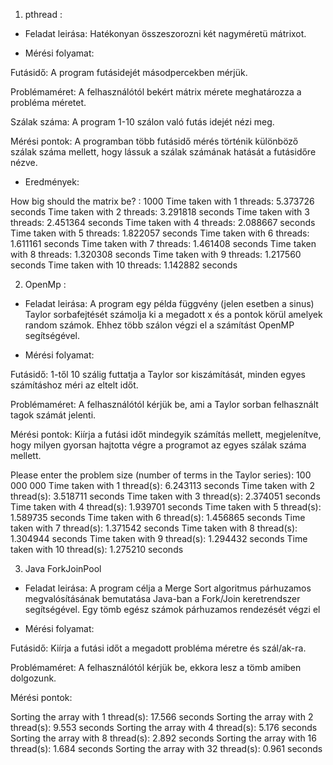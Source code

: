 1. pthread :

- Feladat leirása: Hatékonyan összeszorozni két nagyméretü mátrixot.

- Mérési folyamat:

Futásidő: A program futásidejét másodpercekben mérjük.

Problémaméret: A felhasználótól bekért mátrix mérete meghatározza a probléma méretet.

Szálak száma: A program 1-10 szálon való futás idejét nézi meg.

Mérési pontok: A programban több futásidő mérés történik különböző szálak száma mellett, hogy lássuk a szálak számának hatását a futásidőre nézve.

- Eredmények:

How big should the matrix be? : 1000
Time taken with 1 threads: 5.373726 seconds
Time taken with 2 threads: 3.291818 seconds
Time taken with 3 threads: 2.451364 seconds
Time taken with 4 threads: 2.088667 seconds
Time taken with 5 threads: 1.822057 seconds
Time taken with 6 threads: 1.611161 seconds
Time taken with 7 threads: 1.461408 seconds
Time taken with 8 threads: 1.320308 seconds
Time taken with 9 threads: 1.217560 seconds
Time taken with 10 threads: 1.142882 seconds

2. OpenMp :

- Feladat leirása: A program egy példa függvény (jelen esetben a sinus) Taylor sorbafejtését számolja ki a megadott x és a pontok körül amelyek random számok. Ehhez több szálon végzi el a számítást OpenMP segítségével.

- Mérési folyamat:

Futásidő: 1-től 10 szálig futtatja a Taylor sor kiszámítását, minden egyes számításhoz méri az eltelt időt.

Problémaméret: A felhasználótól kérjük be, ami a Taylor sorban felhasznált tagok számát jelenti.

Mérési pontok: Kiírja a futási időt mindegyik számítás mellett, megjelenítve, hogy milyen gyorsan hajtotta végre a programot az egyes szálak száma mellett.

Please enter the problem size (number of terms in the Taylor series): 100 000 000
Time taken with 1 thread(s): 6.243113 seconds
Time taken with 2 thread(s): 3.518711 seconds
Time taken with 3 thread(s): 2.374051 seconds
Time taken with 4 thread(s): 1.939701 seconds
Time taken with 5 thread(s): 1.589735 seconds
Time taken with 6 thread(s): 1.456865 seconds
Time taken with 7 thread(s): 1.371542 seconds
Time taken with 8 thread(s): 1.304944 seconds
Time taken with 9 thread(s): 1.294432 seconds
Time taken with 10 thread(s): 1.275210 seconds

3. Java ForkJoinPool

- Feladat leirása: A program célja a Merge Sort algoritmus párhuzamos megvalósításának bemutatása Java-ban a Fork/Join keretrendszer segítségével. Egy tömb egész számok párhuzamos rendezését végzi el

- Mérési folyamat:

Futásidő: Kiírja a futási időt a megadott probléma méretre és szál/ak-ra.

Problémaméret: A felhasználótól kérjük be, ekkora lesz a tömb amiben dolgozunk.

Mérési pontok:

Sorting the array with 1 thread(s): 17.566 seconds
Sorting the array with 2 thread(s): 9.553 seconds
Sorting the array with 4 thread(s): 5.176 seconds
Sorting the array with 8 thread(s): 2.892 seconds
Sorting the array with 16 thread(s): 1.684 seconds
Sorting the array with 32 thread(s): 0.961 seconds
